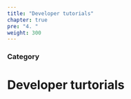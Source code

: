 ```yaml
---
title: "Developer tutorials"
chapter: true
pre: "4. "
weight: 300
---
```


### Category

# Developer turtorials
